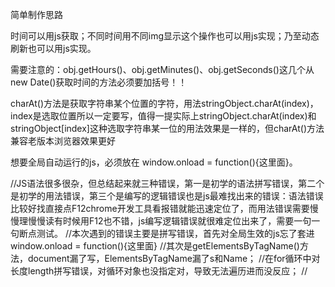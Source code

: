 简单制作思路

时间可以用js获取；不同时间用不同img显示这个操作也可以用js实现；乃至动态刷新也可以用js实现。

需要注意的：obj.getHours()、obj.getMinutes()、obj.getSeconds()这几个从new Date()获取时间的方法必须要加括号！！

charAt()方法是获取字符串某个位置的字符，用法stringObject.charAt(index)，index是选取位置所以一定要写，值得一提实际上stringObject.charAt(index)和stringObject[index]这种选取字符串某一位的用法效果是一样的，但charAt()方法兼容老版本浏览器效果更好


想要全局自动运行的js，必须放在 window.onload = function(){这里面}。





//JS语法很多很杂，但总结起来就三种错误，第一是初学的语法拼写错误，第二个是初学的用法错误，第三个是编写的逻辑错误也是js最难找出来的错误：语法错误比较好找直接点F12chrome开发工具看报错就能迅速定位了，而用法错误需要慢慢理慢慢读有时候用F12也不错，js编写逻辑错误就很难定位出来了，需要一句一句断点测试。
//本次遇到的错误主要是拼写错误，首先对全局生效的js忘了套进window.onload = function(){这里面}
//其次是getElementsByTagName()方法，document漏了写，ElementsByTagName漏了s和Name；
//在for循环中对长度length拼写错误，对循环对象也没指定对，导致无法遍历进而没反应；
//